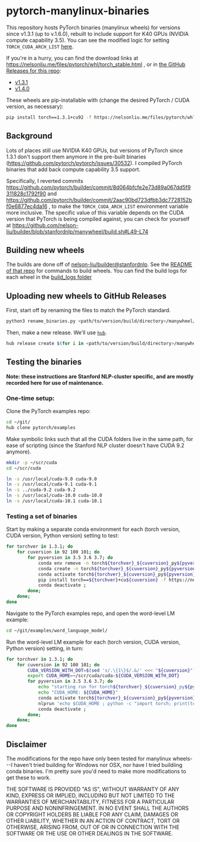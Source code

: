 # pytorch-manylinux-binaries

This repository hosts PyTorch binaries (manylinux wheels) for versions since
v1.3.1 (up to v.1.6.0), rebuilt to include support for K40 GPUs (NVIDIA compute
capability 3.5). You can see the modified logic for setting
`TORCH_CUDA_ARCH_LIST`
[here](https://github.com/nelson-liu/builder/blob/stanfordnlp/manywheel/build.sh#L49-L72).

If you're in a hurry, you can find the download links at https://nelsonliu.me/files/pytorch/whl/torch_stable.html , or in [the GitHub Releases for this repo](https://github.com/nelson-liu/pytorch-manylinux-binaries/releases):

- [v1.3.1](https://github.com/nelson-liu/pytorch-manylinux-binaries/releases/tag/v1.3.1)
- [v1.4.0](https://github.com/nelson-liu/pytorch-manylinux-binaries/releases/tag/v1.4.0)

These wheels are pip-installable with (change the desired PyTorch / CUDA version, as necessary):

```bash
pip install torch==1.3.1+cu92 -f https://nelsonliu.me/files/pytorch/whl/torch_stable.html
```

## Background

Lots of places still use NVIDIA K40 GPUs, but versions of PyTorch since 1.3.1
don't support them anymore in the pre-built binaries
(https://github.com/pytorch/pytorch/issues/30532). I compiled PyTorch binaries
that add back compute capability 3.5 support.

Specifically, I reverted commits https://github.com/pytorch/builder/commit/8d064bfcfe2e73d89a067dd5f9311828c1792f90 and https://github.com/pytorch/builder/commit/2aac90bd723dfbb3dc7728152bf0e6877ec4da16 , to make the `TORCH_CUDA_ARCH_LIST` environment variable more inclusive. The specific value of this variable depends on the CUDA version that PyTorch is being compiled against, you can check for yourself at https://github.com/nelson-liu/builder/blob/stanfordnlp/manywheel/build.sh#L49-L74

## Building new wheels

The builds are done off of
[nelson-liu/builder@stanfordnlp](https://github.com/nelson-liu/builder/tree/stanfordnlp).
See the [README of that
repo](https://github.com/nelson-liu/builder/tree/stanfordnlp#commands-to-build)
for commands to build wheels. You can find the build logs for each wheel in the [build_logs folder](https://github.com/nelson-liu/pytorch-manylinux-binaries/tree/master/build_logs)

## Uploading new wheels to GitHub Releases

First, start off by renaming the files to match the PyTorch standard.

``` bash
python3 rename_binaries.py <path/to/version/build/directory>/manywheel/cu<version>/* cu<version>
```

Then, make a new release. We'll use [`hub`](https://hub.github.com/).

``` bash
hub release create $(for i in <path/to/version/build/directory>/manywheel/*/* ; do echo "-a ${i}"; done) -m "PyTorch v<version>" v<version>

```

## Testing the binaries 

**Note: these instructions are Stanford NLP-cluster specific, and are mostly
recorded here for use of maintenance.**

### One-time setup:

Clone the PyTorch examples repo:

```bash
cd ~/git/
hub clone pytorch/examples
```

Make symbolic links such that all the CUDA folders live in the same path, for
ease of scripting (since the Stanford NLP cluster doesn't have CUDA 9.2 anymore).


```bash
mkdir -p ~/scr/cuda
cd ~/scr/cuda

ln -s /usr/local/cuda-9.0 cuda-9.0
ln -s /usr/local/cuda-9.1 cuda-9.1
ln -s ../cuda-9.2 cuda-9.2
ln -s /usr/local/cuda-10.0 cuda-10.0
ln -s /usr/local/cuda-10.1 cuda-10.1
```

### Testing a set of binaries

Start by making a separate conda environment for each (torch version, CUDA
version, Python version) setting to test:

``` bash
for torchver in 1.3.1; do 
    for cuversion in 92 100 101; do 
        for pyversion in 3.5 3.6 3.7; do 
            conda env remove -n torch${torchver}_${cuversion}_py${pyversion} ; 
            conda create -n torch${torchver}_${cuversion}_py${pyversion} python=${pyversion} --yes ; 
            conda activate torch${torchver}_${cuversion}_py${pyversion} ; 
            pip install torch==${torchver}+cu${cuversion} -f https://nelsonliu.me/files/pytorch/whl/torch_stable.html ; 
            conda deactivate ; 
        done; 
    done; 
done
```

Navigate to the PyTorch examples repo, and open the word-level LM example:

``` bash
cd ~/git/examples/word_language_model/
```

Run the word-level LM example for each (torch version, CUDA version, Python version) setting, in turn:

``` bash
for torchver in 1.3.1; do 
    for cuversion in 92 100 101; do
        CUDA_VERSION_WITH_DOT=$(sed 's/.\{1\}$/.&/' <<< "${cuversion}")
        export CUDA_HOME=~/scr/cuda/cuda-${CUDA_VERSION_WITH_DOT}
        for pyversion in 3.5 3.6 3.7; do
            echo "starting run for torch${torchver}_${cuversion}_py${pyversion}"
            echo "CUDA_HOME: ${CUDA_HOME}"
            conda activate torch${torchver}_${cuversion}_py${pyversion} ; 
            nlprun 'echo $CUDA_HOME ; python -c "import torch; print(torch.cuda.is_available())" ; '"python main.py --cuda --emsize 650 --nhid 650 --dropout 0.5 --epochs 40 --tied 2>&1 | tee -a wt2_lm_torch${torchver}_${cuversion}_py${pyversion}.log" -p jag-lo --gpu-count 1 --memory 16g --gpu-type k40 --cpu-count 3 -n wt2_lm_torch${torchver}_${cuversion}_py${pyversion}
            conda deactivate ; 
        done; 
    done; 
done
```

## Disclaimer 

The modifications for the repo have only been tested for manylinux wheels---I
haven't tried building for Windows nor OSX, nor have I tried buildiing conda
binaries. I'm pretty sure you'd need to make more modifications to get these to
work.

THE SOFTWARE IS PROVIDED "AS IS", WITHOUT WARRANTY OF ANY KIND, EXPRESS OR
IMPLIED, INCLUDING BUT NOT LIMITED TO THE WARRANTIES OF MERCHANTABILITY, FITNESS
FOR A PARTICULAR PURPOSE AND NONINFRINGEMENT. IN NO EVENT SHALL THE AUTHORS OR
COPYRIGHT HOLDERS BE LIABLE FOR ANY CLAIM, DAMAGES OR OTHER LIABILITY, WHETHER
IN AN ACTION OF CONTRACT, TORT OR OTHERWISE, ARISING FROM, OUT OF OR IN
CONNECTION WITH THE SOFTWARE OR THE USE OR OTHER DEALINGS IN THE SOFTWARE.
